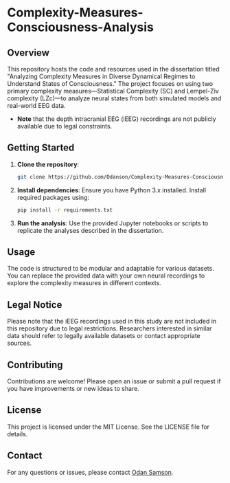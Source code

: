 # Complexity-Measures-Consciousness-Analysis

## Overview
This repository hosts the code and resources used in the dissertation titled "Analyzing Complexity Measures in Diverse Dynamical Regimes to Understand States of Consciousness." The project focuses on using two primary complexity measures—Statistical Complexity (SC) and Lempel-Ziv complexity (LZc)—to analyze neural states from both simulated models and real-world EEG data.

- **Note** that the depth intracranial EEG (iEEG) recordings are not publicly available due to legal constraints.

## Getting Started
1. **Clone the repository**: 
    ```bash
    git clone https://github.com/Odanson/Complexity-Measures-Consciousness-Analysis.git
    ```
2. **Install dependencies**:
    Ensure you have Python 3.x installed. Install required packages using:
    ```bash
    pip install -r requirements.txt
    ```
3. **Run the analysis**:
    Use the provided Jupyter notebooks or scripts to replicate the analyses described in the dissertation.

## Usage
The code is structured to be modular and adaptable for various datasets. You can replace the provided data with your own neural recordings to explore the complexity measures in different contexts.

## Legal Notice
Please note that the iEEG recordings used in this study are not included in this repository due to legal restrictions. Researchers interested in similar data should refer to legally available datasets or contact appropriate sources.

## Contributing
Contributions are welcome! Please open an issue or submit a pull request if you have improvements or new ideas to share.

## License
This project is licensed under the MIT License. See the LICENSE file for details.

## Contact
For any questions or issues, please contact [Odan Samson](mailto:odansamson@gmail.com).
